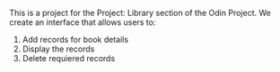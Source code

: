 This is a project for the Project: Library section of the Odin Project.
We create an interface that allows users to:
1)  Add records for book details
2)  Display the records
3)  Delete requiered records